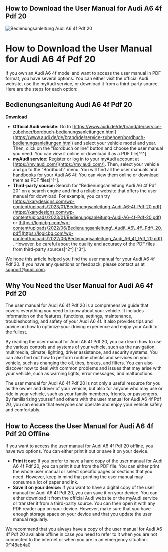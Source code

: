 ## How to Download the User Manual for Audi A6 4f Pdf 20

 
![Bedienungsanleitung Audi A6 4f Pdf 20](https://encrypted-tbn1.gstatic.com/images?q=tbn:ANd9GcR67eJpD88KpFy60qpfj-cHuoWJOD8Nxasgrw86Y1-NQTL9x1rz-cVjrhiZ)

 
# How to Download the User Manual for Audi A6 4f Pdf 20
 
If you own an Audi A6 4f model and want to access the user manual in PDF format, you have several options. You can either visit the official Audi website, use the myAudi service, or download it from a third-party source. Here are the steps for each option:
 
## Bedienungsanleitung Audi A6 4f Pdf 20


[**Download**](https://www.google.com/url?q=https%3A%2F%2Ftlniurl.com%2F2tKDxO&sa=D&sntz=1&usg=AOvVaw04I3a1QrCRU4z9oZlmCVIC)

 
- **Official Audi website:** Go to [https://www.audi.de/de/brand/de/service-zubehoer/bordbuch-bedienungsanleitungen.html](https://www.audi.de/de/brand/de/service-zubehoer/bordbuch-bedienungsanleitungen.html) and select your vehicle model and year. Then, click on the "Bordbuch online" button and choose the user manual you need. You can view it online or download it as a PDF file[^1^].
- **myAudi service:** Register or log in to your myAudi account at [https://my.audi.com/](https://my.audi.com/). Then, select your vehicle and go to the "Bordbuch" menu. You will find all the user manuals and handbooks for your Audi A6 4f. You can view them online or download them as PDF files[^1^].
- **Third-party source:** Search for "Bedienungsanleitung Audi A6 4f Pdf 20" on a search engine and find a reliable website that offers the user manual for download. For example, you can try [https://karydesigns.com/wp-content/uploads/2023/01/Bedienungsanleitung-Audi-A6-4f-Pdf-20.pdf](https://karydesigns.com/wp-content/uploads/2023/01/Bedienungsanleitung-Audi-A6-4f-Pdf-20.pdf) or [https://logicbg.com/wp-content/uploads/2022/06/Bedienungsanleitung\_Audi\_A6\_4f\_Pdf\_20.pdf](https://logicbg.com/wp-content/uploads/2022/06/Bedienungsanleitung_Audi_A6_4f_Pdf_20.pdf). However, be careful about the quality and accuracy of the PDF files from third-party sources[^2^] [^3^].

We hope this article helped you find the user manual for your Audi A6 4f Pdf 20. If you have any questions or feedback, please contact us at support@audi.com.
  
## Why You Need the User Manual for Audi A6 4f Pdf 20
 
The user manual for Audi A6 4f Pdf 20 is a comprehensive guide that covers everything you need to know about your vehicle. It includes information on the features, functions, settings, maintenance, troubleshooting, and safety of your Audi A6 4f. It also provides tips and advice on how to optimize your driving experience and enjoy your Audi to the fullest.
 
By reading the user manual for Audi A6 4f Pdf 20, you can learn how to use the various controls and systems of your vehicle, such as the navigation, multimedia, climate, lighting, driver assistance, and security systems. You can also find out how to perform routine checks and services on your vehicle, such as changing the oil, tires, brakes, and filters. You can also discover how to deal with common problems and issues that may arise with your vehicle, such as warning lights, error messages, and malfunctions.
 
The user manual for Audi A6 4f Pdf 20 is not only a useful resource for you as the owner and driver of your vehicle, but also for anyone who may use or ride in your vehicle, such as your family members, friends, or passengers. By familiarizing yourself and others with the user manual for Audi A6 4f Pdf 20, you can ensure that everyone can operate and enjoy your vehicle safely and comfortably.
  
## How to Access the User Manual for Audi A6 4f Pdf 20 Offline
 
If you want to access the user manual for Audi A6 4f Pdf 20 offline, you have two options. You can either print it out or save it on your device.

- **Print it out:** If you prefer to have a hard copy of the user manual for Audi A6 4f Pdf 20, you can print it out from the PDF file. You can either print the whole user manual or select specific pages or sections that you need. However, keep in mind that printing the user manual may consume a lot of paper and ink.
- **Save it on your device:** If you want to have a digital copy of the user manual for Audi A6 4f Pdf 20, you can save it on your device. You can either download it from the official Audi website or the myAudi service or transfer it from a third-party source. You can then open it with any PDF reader app on your device. However, make sure that you have enough storage space on your device and that you update the user manual regularly.

We recommend that you always have a copy of the user manual for Audi A6 4f Pdf 20 available offline in case you need to refer to it when you are not connected to the internet or when you are in an emergency situation.
 0f148eb4a0
